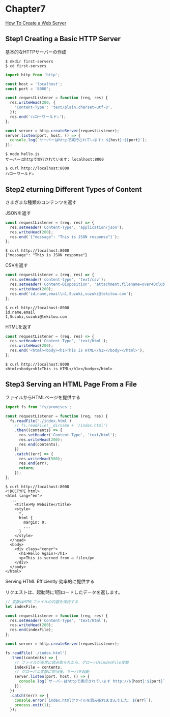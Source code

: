 # Chapter7

[How To Create a Web Server](https://www.digitalocean.com/community/tutorials/how-to-create-a-web-server-in-node-js-with-the-http-module)

## Step1 Creating a Basic HTTP Server

基本的なHTTPサーバーの作成

```shell
$ mkdir first-servers
$ cd first-servers
```

```js
import http from 'http';

const host = 'localhost';
const port = '8000';

const requestListener = function (req, res) {
  res.writeHead(200, {
    'Content-Type': 'text/plain;charset=utf-8',
  });
  res.end('ハローワールド⚠');
};

const server = http.createServer(requestListener);
server.listen(port, host, () => {
  console.log(`サーバーはhttpで実行されています: ${host}:${port}`);
});
```

```shell
$ node hello.js
サーバーはhttpで実行されています: localhost:8000

$ curl http://localhost:8000
ハローワールド⚠
```

## Step2 eturning Different Types of Content

さまざまな種類のコンテンツを返す

JSONを返す

```js
const requestListener = (req, res) => {
  res.setHeader('Content-Type', 'application/json');
  res.writeHead(200);
  res.end(`{"message": "This is JSON response"}`);
};
```

```shell
$ curl http://localhost:8000
{"message": "This is JSON response"}
```

CSVを返す

```js
const requestListener = (req, res) => {
  res.setHeader('content-type', 'text/csv');
  res.setHeader('Content-Disposition', 'attachment;filename=over40club.csv');
  res.writeHead(200);
  res.end('id,name,email\n1,Suzuki,suzuki@tekitou.com');
};
```

```shell
$ curl http://localhost:8000
id,name,email
1,Suzuki,suzuki@tekitou.com
```

HTMLを返す

```js
const requestListener = (req, res) => {
  res.setHeader('Content-Type', 'text/html');
  res.writeHead(200);
  res.end('<html><body><h1>This is HTML</h1></body></html>');
};
```

```shell
$ curl http://localhost:8000
<html><body><h1>This is HTML</h1></body></html>
```

## Step3 Serving an HTML Page From a File

ファイルからHTMLページを提供する

```js
import fs from 'fs/promises';

const requestListener = function (req, res) {
  fs.readFile('./index.html')
    // fs.readFile(__dirname + '/index.html')
    .then((contents) => {
      res.setHeader('Content-Type', 'text/html');
      res.writeHead(200);
      res.end(contents);
    })
    .catch((err) => {
      res.writeHead(500);
      res.end(err);
      return;
    });
};
```

```shell
$ curl http://localhost:8000
<!DOCTYPE html>
<html lang="en">
  ...
    <title>My Website</title>
    <style>
      *,
      html {
        margin: 0;
        ...
      }
    </style>
  </head>
  <body>
    <div class="cener">
      <h1>Hello Again!</h1>
      <p>This is served from a file</p>
    </div>
  </body>
</html>
```

Serving HTML Efficiently
効率的に提供する

リクエストは、起動時に1回ロードしたデータを返します。

```js
// 変数はHTMLファイルの内容を保持する
let indexFile;

const requestListener = function (req, res) {
  res.setHeader('Content-Type', 'text/html');
  res.writeHead(200);
  res.end(indexFile);
};

const server = http.createServer(requestListener);

fs.readFile('./index.html')
  .then((contents) => {
    // ファイルが正常に読み取られたら、グローバルindexFile変数
    indexFile = contents;
    // グローバル変数に割当後、サーバを起動
    server.listen(port, host, () => {
      console.log(`サーバーはhttpで実行されています http://${host}:${port}`);
    });
  })
  .catch((err) => {
    console.error(`index.htmlファイルを読み取れませんでした: ${err}`);
    process.exit(1);
  });
```



